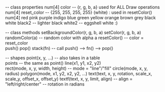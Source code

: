 
-- class properties
num[4] color 						-- {r, g, b, a} used for ALL Draw operations
num[4] reset_color					-- {255, 255, 255, 255} (white) : used in resetColor()
num[4] 	red 
		pink
		purple
		indigo
		blue
		green
		yellow
		orange
		brown
		grey 
		black 
		white 
		black2 						-- lighter black
		white2 						-- eggshell white :)

-- class methods
setBackgroundColor(r, g, b, a)
setColor(r, g, b, a)				
randomColor(a)						-- random color with alpha a
resetColor()						-- color = reset_color	
push()
pop()
stack(fn) 							-- call push() --> fn() --> pop()

-- shapes
point(x, y, ...)					-- also takes in a table							
points								-- the same as point()
line(x1, y1, x2, y2)				
rect(mode, x, y, width, height)		-- mode = "line"/"fill"
circle(mode, x, y, radius)
polygon(mode, x1, y2, x2, y2, ...)
text(text, x, y, rotation, scale_x, scale_y, offset_x, offset_y)
textf(text, x, y, limit, align)		-- align = "left/right/center"
									-- rotation in radians
